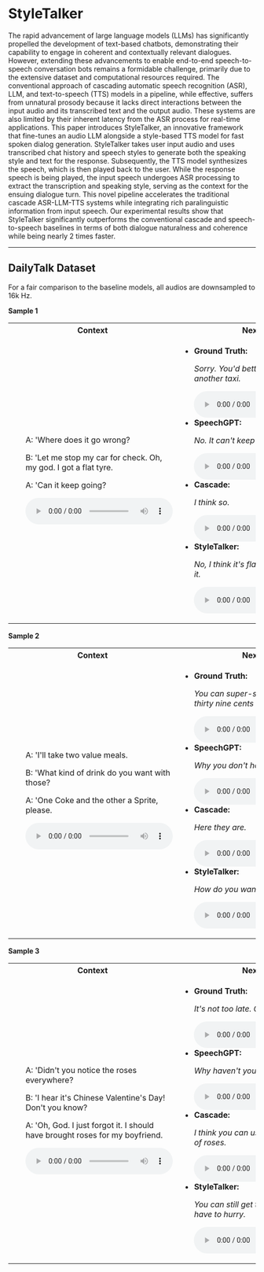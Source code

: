 # StyleTalker

The rapid advancement of large language models (LLMs) has significantly propelled the development of text-based chatbots, demonstrating their capability to engage in coherent and contextually relevant dialogues. However, extending these advancements to enable end-to-end speech-to-speech conversation bots remains a formidable challenge, primarily due to the extensive dataset and computational resources required. The conventional approach of cascading automatic speech recognition (ASR), LLM, and text-to-speech (TTS) models in a pipeline, while effective, suffers from unnatural prosody because it lacks direct interactions between the input audio and its transcribed text and the output audio. These systems are also limited by their inherent latency from the ASR process for real-time applications. This paper introduces StyleTalker, an innovative framework that fine-tunes an audio LLM alongside a style-based TTS model for fast spoken dialog generation. StyleTalker takes user input audio and uses transcribed chat history and speech styles to generate both the speaking style and text for the response. Subsequently, the TTS model synthesizes the speech, which is then played back to the user. While the response speech is being played, the input speech undergoes ASR processing to extract the transcription and speaking style, serving as the context for the ensuing dialogue turn. This novel pipeline accelerates the traditional cascade ASR-LLM-TTS systems while integrating rich paralinguistic information from input speech. Our experimental results show that StyleTalker significantly outperforms the conventional cascade and speech-to-speech baselines in terms of both dialogue naturalness and coherence while being nearly 2 times faster.

---

## DailyTalk Dataset

For a fair comparison to the baseline models, all audios are downsampled to 16k Hz. 


**Sample 1**


<table>
  <tbody><tr>
    <th>Context</th>
    <th>Next Turn</th>
  </tr>
  <tr>
    <td>
      <ul>
        <p>A: 'Where does it go wrong?</i></p>
<p>B: 'Let me stop my car for check. Oh, my god. I got a flat tyre.</i></p>
<p>A: 'Can it keep going?</i></p>
          <audio controls="">
            <source src="https://raw.githubusercontent.com/styletalker/styletalker.github.io/main/wav/dailytalk/context/3.wav">
              Your browser does not support the audio element.
          </audio>
      </ul>
    </td>
    <td>
      <ul>
        <li><b>Ground Truth: </b></li>
		<p><i>Sorry. You'd better get off for taking another taxi.</i></p>
          <audio controls="">
            <source src="https://raw.githubusercontent.com/styletalker/styletalker.github.io/main/wav/dailytalk/gt/3.wav" type="audio/wav">
              Your browser does not support the audio element.
          </audio>
        <li><b>SpeechGPT: </b></li>
		<p><i>No. It can't keep going.</i></p>
          <audio controls="">
            <source src="https://raw.githubusercontent.com/styletalker/styletalker.github.io/main/wav/dailytalk/speechgpt/3.wav" type="audio/wav">
              Your browser does not support the audio element.
          </audio>
        <li><b>Cascade: </b></li>
		<p><i>I think so.</i></p>
          <audio controls="">
            <source src="https://raw.githubusercontent.com/styletalker/styletalker.github.io/main/wav/dailytalk/cascade/3.wav" type="audio/wav">
              Your browser does not support the audio element.
          </audio>
        <li><b>StyleTalker: </b></li>
		<p><i>No, I think it's flat. I think I have a nail in it.</i></p>
          <audio controls="">
            <source src="https://raw.githubusercontent.com/styletalker/styletalker.github.io/main/wav/dailytalk/styletalker/3.wav" type="audio/wav">
              Your browser does not support the audio element.
          </audio>
      </ul>
    </td>
  </tr>
</tbody></table>


**Sample 2**


<table>
  <tbody><tr>
    <th>Context</th>
    <th>Next Turn</th>
  </tr>
  <tr>
    <td>
      <ul>
        <p>A: 'I'll take two value meals.</i></p>
<p>B: 'What kind of drink do you want with those?</i></p>
<p>A: 'One Coke and the other a Sprite, please.</i></p>
          <audio controls="">
            <source src="https://raw.githubusercontent.com/styletalker/styletalker.github.io/main/wav/dailytalk/context/2.wav">
              Your browser does not support the audio element.
          </audio>
      </ul>
    </td>
    <td>
      <ul>
        <li><b>Ground Truth: </b></li>
		<p><i>You can super-size your meal for only thirty nine cents extra.</i></p>
          <audio controls="">
            <source src="https://raw.githubusercontent.com/styletalker/styletalker.github.io/main/wav/dailytalk/gt/2.wav" type="audio/wav">
              Your browser does not support the audio element.
          </audio>
        <li><b>SpeechGPT: </b></li>
		<p><i>Why you don't have anything else?</i></p>
          <audio controls="">
            <source src="https://raw.githubusercontent.com/styletalker/styletalker.github.io/main/wav/dailytalk/speechgpt/2.wav" type="audio/wav">
              Your browser does not support the audio element.
          </audio>
        <li><b>Cascade: </b></li>
		<p><i>Here they are.</i></p>
          <audio controls="">
            <source src="https://raw.githubusercontent.com/styletalker/styletalker.github.io/main/wav/dailytalk/cascade/2.wav" type="audio/wav">
              Your browser does not support the audio element.
          </audio>
        <li><b>StyleTalker: </b></li>
		<p><i>How do you want your burgers done?</i></p>
          <audio controls="">
            <source src="https://raw.githubusercontent.com/styletalker/styletalker.github.io/main/wav/dailytalk/styletalker/2.wav" type="audio/wav">
              Your browser does not support the audio element.
          </audio>
      </ul>
    </td>
  </tr>
</tbody></table>


**Sample 3**


<table>
  <tbody><tr>
    <th>Context</th>
    <th>Next Turn</th>
  </tr>
  <tr>
    <td>
      <ul>
        <p>A: 'Didn't you notice the roses everywhere?</i></p>
<p>B: 'I hear it's Chinese Valentine's Day! Don't you know?</i></p>
<p>A: 'Oh, God. I just forgot it. I should have brought roses for my boyfriend.</i></p>
          <audio controls="">
            <source src="https://raw.githubusercontent.com/styletalker/styletalker.github.io/main/wav/dailytalk/context/2.wav">
              Your browser does not support the audio element.
          </audio>
      </ul>
    </td>
    <td>
      <ul>
        <li><b>Ground Truth: </b></li>
		<p><i>It's not too late. Go to buy some now.</i></p>
          <audio controls="">
            <source src="https://raw.githubusercontent.com/styletalker/styletalker.github.io/main/wav/dailytalk/gt/1.wav" type="audio/wav">
              Your browser does not support the audio element.
          </audio>
        <li><b>SpeechGPT: </b></li>
		<p><i>Why haven't you had it?</i></p>
          <audio controls="">
            <source src="https://raw.githubusercontent.com/styletalker/styletalker.github.io/main/wav/dailytalk/speechgpt/1.wav" type="audio/wav">
              Your browser does not support the audio element.
          </audio>
        <li><b>Cascade: </b></li>
		<p><i>I think you can use any flowers in place of roses.</i></p>
          <audio controls="">
            <source src="https://raw.githubusercontent.com/styletalker/styletalker.github.io/main/wav/dailytalk/cascade/1.wav" type="audio/wav">
              Your browser does not support the audio element.
          </audio>
        <li><b>StyleTalker: </b></li>
		<p><i>You can still get them today. But you have to hurry.</i></p>
          <audio controls="">
            <source src="https://raw.githubusercontent.com/styletalker/styletalker.github.io/main/wav/dailytalk/styletalker/1.wav" type="audio/wav">
              Your browser does not support the audio element.
          </audio>
      </ul>
    </td>
  </tr>
</tbody></table>
